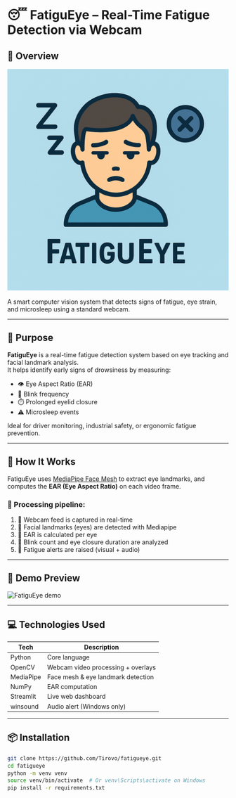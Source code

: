 # 😴 FatiguEye – Real-Time Fatigue Detection via Webcam

## 🚀 Overview
![Main Preview](assets/img/main.png)

A smart computer vision system that detects signs of fatigue, eye strain, and microsleep using a standard webcam.

---

## 🎯 Purpose

**FatiguEye** is a real-time fatigue detection system based on eye tracking and facial landmark analysis.  
It helps identify early signs of drowsiness by measuring:
- 👁️ Eye Aspect Ratio (EAR)
- 🔁 Blink frequency
- ⏱️ Prolonged eyelid closure
- ⚠️ Microsleep events

Ideal for driver monitoring, industrial safety, or ergonomic fatigue prevention.

---

## 🧠 How It Works

FatiguEye uses [MediaPipe Face Mesh](https://google.github.io/mediapipe/) to extract eye landmarks, and computes the **EAR (Eye Aspect Ratio)** on each video frame.

### 📡 Processing pipeline:
1. 🎥 Webcam feed is captured in real-time
2. 🧠 Facial landmarks (eyes) are detected with Mediapipe
3. 📏 EAR is calculated per eye
4. 🧮 Blink count and eye closure duration are analyzed
5. 🔔 Fatigue alerts are raised (visual + audio)

---

## 🚀 Demo Preview

> 

<img src="assets/demo.gif" alt="FatiguEye demo" width="700">

---

## 💻 Technologies Used

| Tech        | Description                             |
|-------------|-----------------------------------------|
| Python      | Core language                           |
| OpenCV      | Webcam video processing + overlays      |
| MediaPipe   | Face mesh & eye landmark detection      |
| NumPy       | EAR computation                         |
| Streamlit   | Live web dashboard                      |
| winsound    | Audio alert (Windows only)              |

---

## 📦 Installation

```bash
git clone https://github.com/Tirovo/fatigueye.git
cd fatigueye
python -m venv venv
source venv/bin/activate  # Or venv\Scripts\activate on Windows
pip install -r requirements.txt
